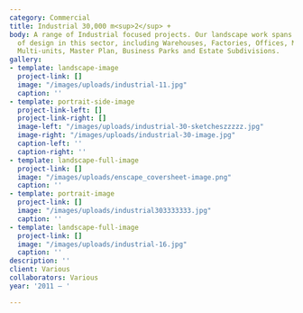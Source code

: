 ```yaml
---
category: Commercial
title: Industrial 30,000 m<sup>2</sup> +
body: A range of Industrial focused projects. Our landscape work spans all categories
  of design in this sector, including Warehouses, Factories, Offices, Mixed-use and
  Multi-units, Master Plan, Business Parks and Estate Subdivisions.
gallery:
- template: landscape-image
  project-link: []
  image: "/images/uploads/industrial-11.jpg"
  caption: ''
- template: portrait-side-image
  project-link-left: []
  project-link-right: []
  image-left: "/images/uploads/industrial-30-sketcheszzzzz.jpg"
  image-right: "/images/uploads/industrial-30-image.jpg"
  caption-left: ''
  caption-right: ''
- template: landscape-full-image
  project-link: []
  image: "/images/uploads/enscape_coversheet-image.png"
  caption: ''
- template: portrait-image
  project-link: []
  image: "/images/uploads/industrial303333333.jpg"
  caption: ''
- template: landscape-full-image
  project-link: []
  image: "/images/uploads/industrial-16.jpg"
  caption: ''
description: ''
client: Various
collaborators: Various
year: '2011 — '

---
```

